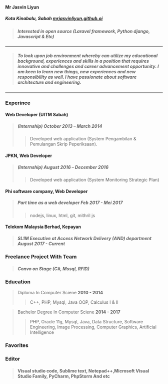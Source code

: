 #### Mr Jasvin Liyun
##### Kota Kinabalu, Sabah     [mrjasvinliyun.github.oi](mrjasvinliyun.github.io)
> ##### Interested in open source (Laravel framework, Python django, Javascript & Etc)
---
> ##### *To look upon job environment whereby can utilize my educational background, experiences and skills in a position that requires innovative and challenges and career advancement opportunity. I am keen to learn new things, new experiences and new responsibility as well. I have passionate about software architecture and engineering*.
>
---


### Experince
#### Web Developer (UITM Sabah) 

> ##### (Internship) **October 2013 – March 2014**
> > Developed web application (System Pengambilan & Pemulangan Skrip Peperiksaan).

#### JPKN, Web Developer 
> ##### (Internship) **August 2016 – December 2016**
> > Developed web application (System Monitoring Strategic Plan)

#### Phi software company, Web Developer
> ##### Part time as a web developer **Feb 2017 - Mei 2017**
> > nodejs, linux, html, git, mithril js

#### Telekom Malaysia Berhad, Kepayan
> ##### SL1M Executive at Access Network Delivery (AND) department August 2017 - Current

### Freelance Project With Team
> ##### Convo on Stage (C#, Mssql, RFID)

### Education
> Diploma In Computer Sciene **2010 - 2014**
> > C++, PHP, Mysql, Java OOP, Calculus I & II

> Bachelor Degree In Computer Sciene **2014 - 2017**
> > PHP, Oracle 11g, Mysql, Java, Data Structure, Software Engineering,
Image Processing, Computer Graphics, Artificial Intelligence

### Favorites
### Editor
> #### Visual studio code, Sublime text, Notepad++,Microsoft Visual Studio Family, PyCharm, PhpStorm And etc
